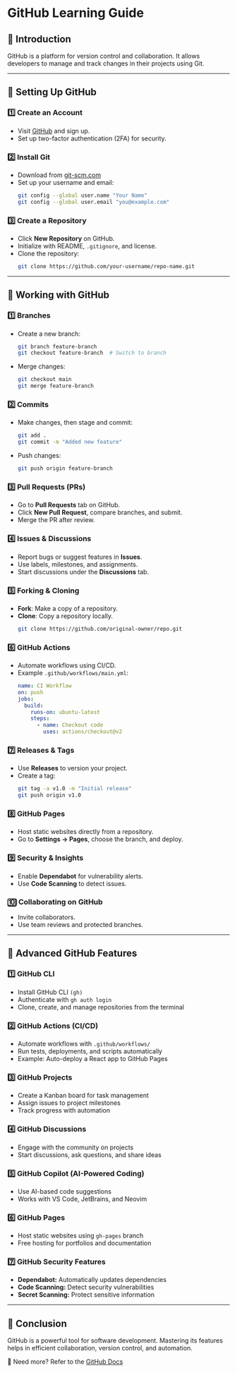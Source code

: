 # GitHub Learning Guide

## 📌 Introduction

GitHub is a platform for version control and collaboration. It allows developers to manage and track changes in their projects using Git.

---

## 📁 Setting Up GitHub

### 1️⃣ **Create an Account**

- Visit [GitHub](https://github.com/) and sign up.
- Set up two-factor authentication (2FA) for security.

### 2️⃣ **Install Git**

- Download from [git-scm.com](https://git-scm.com/)
- Set up your username and email:
  ```sh
  git config --global user.name "Your Name"
  git config --global user.email "you@example.com"
  ```

### 3️⃣ **Create a Repository**

- Click **New Repository** on GitHub.
- Initialize with README, `.gitignore`, and license.
- Clone the repository:
  ```sh
  git clone https://github.com/your-username/repo-name.git
  ```

---

## 📌 Working with GitHub

### 1️⃣ **Branches**

- Create a new branch:
  ```sh
  git branch feature-branch
  git checkout feature-branch  # Switch to branch
  ```
- Merge changes:
  ```sh
  git checkout main
  git merge feature-branch
  ```

### 2️⃣ **Commits**

- Make changes, then stage and commit:
  ```sh
  git add .
  git commit -m "Added new feature"
  ```
- Push changes:
  ```sh
  git push origin feature-branch
  ```

### 3️⃣ **Pull Requests (PRs)**

- Go to **Pull Requests** tab on GitHub.
- Click **New Pull Request**, compare branches, and submit.
- Merge the PR after review.

### 4️⃣ **Issues & Discussions**

- Report bugs or suggest features in **Issues**.
- Use labels, milestones, and assignments.
- Start discussions under the **Discussions** tab.

### 5️⃣ **Forking & Cloning**

- **Fork**: Make a copy of a repository.
- **Clone**: Copy a repository locally.
  ```sh
  git clone https://github.com/original-owner/repo.git
  ```

### 6️⃣ **GitHub Actions**

- Automate workflows using CI/CD.
- Example `.github/workflows/main.yml`:
  ```yaml
  name: CI Workflow
  on: push
  jobs:
    build:
      runs-on: ubuntu-latest
      steps:
        - name: Checkout code
          uses: actions/checkout@v2
  ```

### 7️⃣ **Releases & Tags**

- Use **Releases** to version your project.
- Create a tag:
  ```sh
  git tag -a v1.0 -m "Initial release"
  git push origin v1.0
  ```

### 8️⃣ **GitHub Pages**

- Host static websites directly from a repository.
- Go to **Settings → Pages**, choose the branch, and deploy.

### 9️⃣ **Security & Insights**

- Enable **Dependabot** for vulnerability alerts.
- Use **Code Scanning** to detect issues.

### 🔟 **Collaborating on GitHub**

- Invite collaborators.
- Use team reviews and protected branches.

---

## 🚀 Advanced GitHub Features

### 1️⃣ GitHub CLI

- Install GitHub CLI `(gh)`
- Authenticate with `gh auth login`
- Clone, create, and manage repositories from the terminal

### 2️⃣ GitHub Actions (CI/CD)

- Automate workflows with `.github/workflows/`
- Run tests, deployments, and scripts automatically
- Example: Auto-deploy a React app to GitHub Pages

### 3️⃣ GitHub Projects

- Create a Kanban board for task management
- Assign issues to project milestones
- Track progress with automation

### 4️⃣ GitHub Discussions

- Engage with the community on projects
- Start discussions, ask questions, and share ideas

### 5️⃣ GitHub Copilot (AI-Powered Coding)

- Use AI-based code suggestions
- Works with VS Code, JetBrains, and Neovim

### 6️⃣ GitHub Pages

- Host static websites using `gh-pages` branch
- Free hosting for portfolios and documentation

### 7️⃣ GitHub Security Features

- **Dependabot:** Automatically updates dependencies
- **Code Scanning:** Detect security vulnerabilities
- **Secret Scanning:** Protect sensitive information

---

## 🚀 Conclusion

GitHub is a powerful tool for software development. Mastering its features helps in efficient collaboration, version control, and automation.

📌 Need more? Refer to the [GitHub Docs](https://docs.github.com/)
